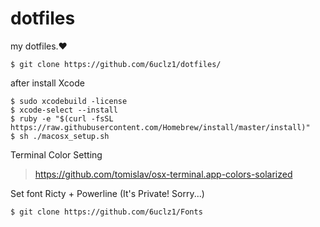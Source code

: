 # dotfiles
my dotfiles.❤️

    $ git clone https://github.com/6uclz1/dotfiles/

after install Xcode

    $ sudo xcodebuild -license
    $ xcode-select --install
    $ ruby -e "$(curl -fsSL https://raw.githubusercontent.com/Homebrew/install/master/install)"
    $ sh ./macosx_setup.sh


Terminal Color Setting

> https://github.com/tomislav/osx-terminal.app-colors-solarized

Set font Ricty + Powerline (It's Private! Sorry...)

    $ git clone https://github.com/6uclz1/Fonts
    
